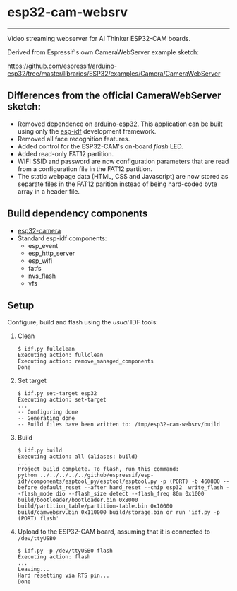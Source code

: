 # esp32-cam-websrv

---

Video streaming webserver for AI Thinker ESP32-CAM boards.

Derived from Espressif's own CameraWebServer example sketch:

https://github.com/espressif/arduino-esp32/tree/master/libraries/ESP32/examples/Camera/CameraWebServer

## Differences from the official CameraWebServer sketch:

* Removed dependence on [arduino-esp32](https://github.com/espressif/arduino-esp32). This application can be built using only the [esp-idf](https://github.com/espressif/arduino-esp32) development framework.
* Removed all face recognition features.
* Added control for the ESP32-CAM's on-board _flash_ LED.
* Added read-only FAT12 partition.
* WIFI SSID and password are now configuration parameters that are read from a configuration file in the FAT12 partition.
* The static webpage data (HTML, CSS and Javascript) are now stored as separate files in the FAT12 parition instead of being hard-coded byte array in a header file.

## Build dependency components

* [esp32-camera](https://github.com/espressif/esp32-camera)
* Standard esp-idf components:
    * esp\_event
    * esp\_http\_server
    * esp\_wifi
    * fatfs
    * nvs\_flash
    * vfs

## Setup

Configure, build and flash using the _usual_ IDF tools:

1. Clean

    ```
    $ idf.py fullclean
    Executing action: fullclean
    Executing action: remove_managed_components
    Done
    ```

2. Set target

    ```
    $ idf.py set-target esp32
    Executing action: set-target
    ...
    -- Configuring done
    -- Generating done
    -- Build files have been written to: /tmp/esp32-cam-websrv/build
    ```

3. Build

    ```
    $ idf.py build
    Executing action: all (aliases: build)
    ...
    Project build complete. To flash, run this command:
    python ../../../../../github/espressif/esp-idf/components/esptool_py/esptool/esptool.py -p (PORT) -b 460800 --before default_reset --after hard_reset --chip esp32  write_flash --flash_mode dio --flash_size detect --flash_freq 80m 0x1000 build/bootloader/bootloader.bin 0x8000 build/partition_table/partition-table.bin 0x10000 build/camwebsrv.bin 0x110000 build/storage.bin or run 'idf.py -p (PORT) flash'

    ```

4. Upload to the ESP32-CAM board, assuming that it is connected to `/dev/ttyUSB0`
    ```
    $ idf.py -p /dev/ttyUSB0 flash
    Executing action: flash
    ...
    Leaving...
    Hard resetting via RTS pin...
    Done
    ```
